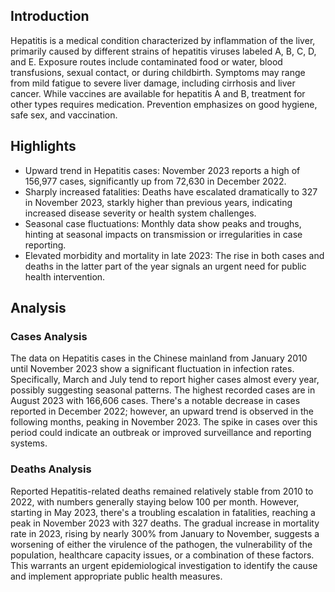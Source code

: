 ## Introduction

Hepatitis is a medical condition characterized by inflammation of the liver, primarily caused by different strains of hepatitis viruses labeled A, B, C, D, and E. Exposure routes include contaminated food or water, blood transfusions, sexual contact, or during childbirth. Symptoms may range from mild fatigue to severe liver damage, including cirrhosis and liver cancer. While vaccines are available for hepatitis A and B, treatment for other types requires medication. Prevention emphasizes on good hygiene, safe sex, and vaccination.
## Highlights

- Upward trend in Hepatitis cases: November 2023 reports a high of 156,977 cases, significantly up from 72,630 in December 2022. <br/>
- Sharply increased fatalities: Deaths have escalated dramatically to 327 in November 2023, starkly higher than previous years, indicating increased disease severity or health system challenges. <br/>
- Seasonal case fluctuations: Monthly data show peaks and troughs, hinting at seasonal impacts on transmission or irregularities in case reporting. <br/>
- Elevated morbidity and mortality in late 2023: The rise in both cases and deaths in the latter part of the year signals an urgent need for public health intervention. <br/>
## Analysis

### Cases Analysis
The data on Hepatitis cases in the Chinese mainland from January 2010 until November 2023 show a significant fluctuation in infection rates. Specifically, March and July tend to report higher cases almost every year, possibly suggesting seasonal patterns. The highest recorded cases are in August 2023 with 166,606 cases. There's a notable decrease in cases reported in December 2022; however, an upward trend is observed in the following months, peaking in November 2023. The spike in cases over this period could indicate an outbreak or improved surveillance and reporting systems.

### Deaths Analysis
Reported Hepatitis-related deaths remained relatively stable from 2010 to 2022, with numbers generally staying below 100 per month. However, starting in May 2023, there's a troubling escalation in fatalities, reaching a peak in November 2023 with 327 deaths. The gradual increase in mortality rate in 2023, rising by nearly 300% from January to November, suggests a worsening of either the virulence of the pathogen, the vulnerability of the population, healthcare capacity issues, or a combination of these factors. This warrants an urgent epidemiological investigation to identify the cause and implement appropriate public health measures.
